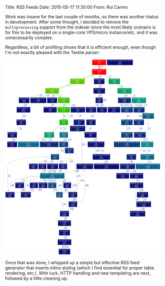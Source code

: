 Title: RSS Feeds
Date: 2015-05-17 11:30:00
From: Rui Carmo

Work was insane for the last couple of months, so there was another hiatus in development. After some thought, I decided to remove the `multiprocessing` support from the indexer since the most likely scenario is for this to be deployed on a single-core VPS/micro instance/etc. and it was unnecessarily complex.

Regardless, a bit of profiling shows that it is efficient enough, even though I'm not exactly pleased with the Textile parser:

![Indexer profile, generated by pstats](indexer.png)

Once that was done, I whipped up a simple but effective RSS feed generator that inserts inline styling (which I find essential for proper table rendering, etc.). With luck, HTTP handling and new templating are next, followed by a little cleaning up.
